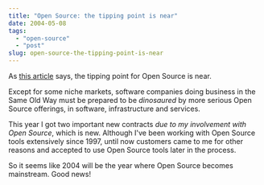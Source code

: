```yaml
---
title: "Open Source: the tipping point is near"
date: 2004-05-08
tags: 
  - "open-source"
  - "post"
slug: open-source-the-tipping-point-is-near
---
```


As [this article](http://www.vnunet.com/Analysis/1155002) says, the tipping point for Open Source is near.

Except for some niche markets, software companies doing business in the Same Old Way must be prepared to be _dinosaured_ by more serious Open Source offerings, in software, infrastructure and services.

This year I got two important new contracts _due to my involvement with Open Source_, which is new. Although I've been working with Open Source tools extensively since 1997, until now customers came to me for other reasons and accepted to use Open Source tools later in the process.

So it seems like 2004 will be the year where Open Source becomes mainstream. Good news!
